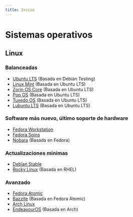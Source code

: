 ```yaml
---
title: Inicio
---
```


# Sistemas operativos

## Linux

### Balanceadas

- [Ubuntu LTS](https://ubuntu.com/desktop) (Basada en Debian Testing)
- [Linux Mint](https://linuxmint.com/) (Basada en Ubuntu LTS)
- [Zorin OS Core](https://zorin.com/os/) (Basada en Ubuntu LTS)
- [Pop OS](https://pop.system76.com/) (Basada en Ubuntu LTS)
- [Tuxedo OS](https://www.tuxedocomputers.com/en/TUXEDO-OS_1.tuxedo) (Basada en Ubuntu LTS)
- [Lubuntu LTS](https://lubuntu.me/) (Basada en Ubuntu LTS)

### Software más nuevo, último soporte de hardware

- [Fedora Workstation](https://fedoraproject.org/workstation/)
- [Fedora Spins](https://fedoraproject.org/spins/)
- [Nobara](https://nobaraproject.org/) (Basada en Fedora)

### Actualizaciones mínimas

- [Debian Stable](https://debian.org/)
- [Rocky Linux](https://rockylinux.org/) (Basada en RHEL)

### Avanzado

- [Fedora Atomic](https://fedoraproject.org/atomic-desktops/)
- [Bazzite](https://bazzite.gg/) (Basada en Fedora Atomic)
- [Arch Linux](https://archlinux.org/)
- [EndeavourOS](https://endeavouros.com/) (Basada en Arch)
